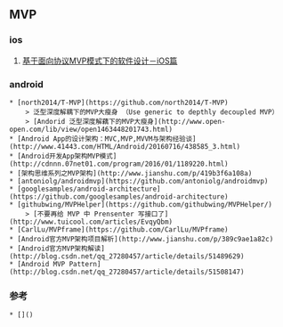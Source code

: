 ## MVP


### ios

1. [基于面向协议MVP模式下的软件设计－iOS篇](http://www.cocoachina.com/ios/20151223/14768.html)


### android

	* [north2014/T-MVP](https://github.com/north2014/T-MVP)
		> 泛型深度解耦下的MVP大瘦身 （Use generic to depthly decoupled MVP）
		> [Andorid 泛型深度解藕下的MVP大瘦身](http://www.open-open.com/lib/view/open1463448201743.html)
	* [Android App的设计架构：MVC,MVP,MVVM与架构经验谈](http://www.41443.com/HTML/Android/20160716/438585_3.html)
	* [Android开发App架构MVP模式](http://cdnnn.07net01.com/program/2016/01/1189220.html)
	* [架构思维系列之MVP架构](http://www.jianshu.com/p/419b3f6a108a)
	* [antoniolg/androidmvp](https://github.com/antoniolg/androidmvp)
	* [googlesamples/android-architecture](https://github.com/googlesamples/android-architecture)
	* [githubwing/MVPHelper](https://github.com/githubwing/MVPHelper/)
		> [不要再给 MVP 中 Prensenter 写接口了](http://www.tuicool.com/articles/EvqyQbm)
	* [CarlLu/MVPframe](https://github.com/CarlLu/MVPframe)
	* [Android官方MVP架构项目解析](http://www.jianshu.com/p/389c9ae1a82c)
	* [Android官方MVP架构解读](http://blog.csdn.net/qq_27280457/article/details/51489629)
	* [Android MVP Pattern](http://blog.csdn.net/qq_27280457/article/details/51508147)


### 参考

	* []()